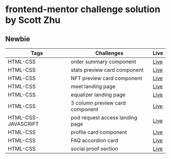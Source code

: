 # frontend-mentor challenge solution by Scott Zhu

## Newbie

| Tags                | Challenges                      | Live                                                                  |
| ------------------- | ------------------------------- | --------------------------------------------------------------------- |
| HTML-CSS            | order summary component         | [Live](https://order-summary-component-scottzhu.netlify.app/)         |
| HTML-CSS            | stats preview card component    | [Live](https://stats-preview-card-component-scottzhu.netlify.app/)    |
| HTML-CSS            | NFT preview card component      | [Live](https://nft-preview-card-component-scottzhu.netlify.app/)      |
| HTML-CSS            | meet landing page               | [Live](https://meet-landing-page-scottzhu.netlify.app/)               |
| HTML-CSS            | equalizer landing page          | [Live](https://equalizer-landing-page-scottzhu.netlify.app/)          |
| HTML-CSS            | 3 column preview card component | [Live](https://3-column-preview-card-component-scottzhu.netlify.app/) |
| HTML-CSS-JAVASCRIPT | pod request access landing page | [Live](https://pod-request-access-landing-page-scottzhu.netlify.app/) |
| HTML-CSS            | profile card component          | [Live](https://profile-card-component-scottzhu.netlify.app/)          |
| HTML-CSS            | FAQ accordion card              | [Live](https://faq-accordion-card-scottzhu.netlify.app/)              |
| HTML-CSS            | social proof section            | [Live](https://social-proof-section-scottzhu.netlify.app/)            |
